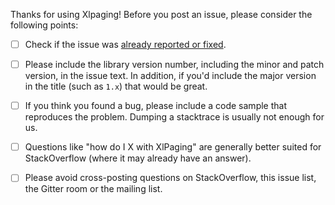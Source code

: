 Thanks for using Xlpaging! Before you post an issue, please consider the following points:

  - [ ] Check if the issue was [already reported or fixed](https://github.com/xmartlabs/xlpaging/issues?utf8=%E2%9C%93&q=is%3Aissue).

  - [ ] Please include the library version number, including the minor and patch version, in the issue text. In addition, if you'd include the major version in the title (such as `1.x`) that would be great.

  - [ ] If you think you found a bug, please include a code sample that reproduces the problem. Dumping a stacktrace is usually not enough for us.

  - [ ] Questions like "how do I X with XlPaging" are generally better suited for StackOverflow (where it may already have an answer).

  - [ ] Please avoid cross-posting questions on StackOverflow, this issue list, the Gitter room or the mailing list.
